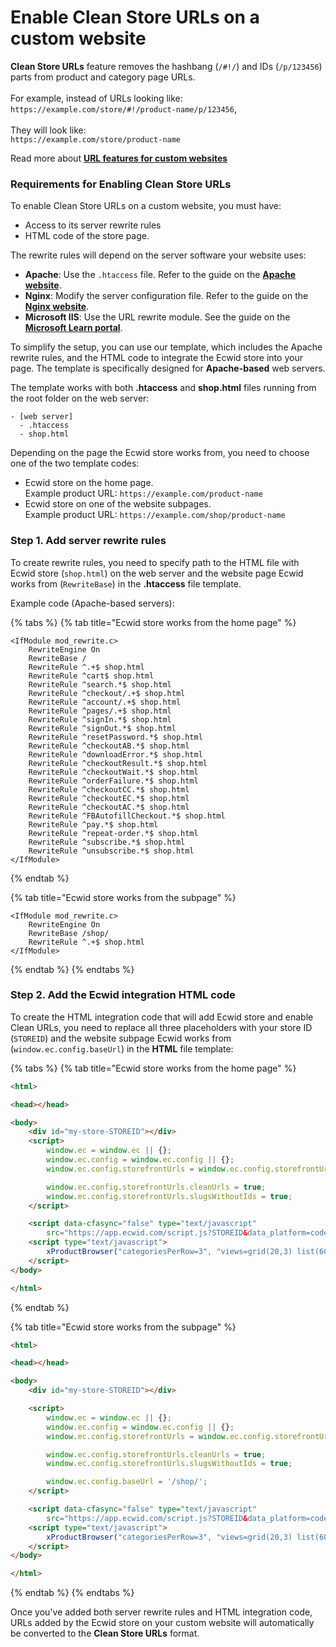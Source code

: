 # Enable Clean Store URLs on a custom website

**Clean Store URLs** feature removes the hashbang (`/#!/`) and IDs (`/p/123456`) parts from product and category page URLs. \
\
For example, instead of URLs looking like: \
`https://example.com/store/#!/product-name/p/123456`,\
\
They will look like: \
`https://example.com/store/product-name`

Read more about [**URL features for custom websites**](./)

### Requirements for Enabling Clean Store URLs

To enable Clean Store URLs on a custom website, you must have:

* Access to its server rewrite rules
* HTML code of the store page.

The rewrite rules will depend on the server software your website uses:

* **Apache**: Use the `.htaccess` file. Refer to the guide on the [**Apache website**](https://httpd.apache.org/docs/2.4/howto/htaccess.html).
* **Nginx**: Modify the server configuration file. Refer to the guide on the [**Nginx website**](https://blog.nginx.org/blog/creating-nginx-rewrite-rules).
* **Microsoft IIS**: Use the URL rewrite module. See the guide on the [**Microsoft Learn portal**](https://learn.microsoft.com/en-us/iis/extensions/url-rewrite-module/creating-rewrite-rules-for-the-url-rewrite-module).

To simplify the setup, you can use our template, which includes the Apache rewrite rules, and the HTML code to integrate the Ecwid store into your page. The template is specifically designed for **Apache-based** web servers.

The template works with both **.htaccess** and **shop.html** files running from the root folder on the web server:

```
- [web server]
  - .htaccess
  - shop.html
```

Depending on the page the Ecwid store works from, you need to choose one of the two template codes:

* Ecwid store on the home page. \
  Example product URL: `https://example.com/product-name`
* Ecwid store on one of the website subpages. \
  Example product URL: `https://example.com/shop/product-name`

### Step 1. Add server rewrite rules

To create rewrite rules, you need to specify path to the HTML file with Ecwid store (`shop.html`) on the web server and the website page Ecwid works from (`RewriteBase`) in the **.htaccess** file template.

Example code (Apache-based servers):

{% tabs %}
{% tab title="Ecwid store works from the home page" %}
```apacheconf
<IfModule mod_rewrite.c>
    RewriteEngine On
    RewriteBase /
    RewriteRule ^.+$ shop.html
    RewriteRule ^cart$ shop.html
    RewriteRule ^search.*$ shop.html
    RewriteRule ^checkout/.+$ shop.html
    RewriteRule ^account/.+$ shop.html
    RewriteRule ^pages/.+$ shop.html
    RewriteRule ^signIn.*$ shop.html
    RewriteRule ^signOut.*$ shop.html
    RewriteRule ^resetPassword.*$ shop.html
    RewriteRule ^checkoutAB.*$ shop.html
    RewriteRule ^downloadError.*$ shop.html
    RewriteRule ^checkoutResult.*$ shop.html
    RewriteRule ^checkoutWait.*$ shop.html
    RewriteRule ^orderFailure.*$ shop.html
    RewriteRule ^checkoutCC.*$ shop.html
    RewriteRule ^checkoutEC.*$ shop.html
    RewriteRule ^checkoutAC.*$ shop.html
    RewriteRule ^FBAutofillCheckout.*$ shop.html
    RewriteRule ^pay.*$ shop.html
    RewriteRule ^repeat-order.*$ shop.html
    RewriteRule ^subscribe.*$ shop.html
    RewriteRule ^unsubscribe.*$ shop.html
</IfModule>
```
{% endtab %}

{% tab title="Ecwid store works from the subpage" %}
```apacheconf
<IfModule mod_rewrite.c>
    RewriteEngine On
    RewriteBase /shop/
    RewriteRule ^.+$ shop.html
</IfModule>
```
{% endtab %}
{% endtabs %}

### Step 2. Add the Ecwid integration HTML code

To create the HTML integration code that will add Ecwid store and enable Clean URLs, you need to replace all three placeholders with your store ID (`STOREID`) and the website subpage Ecwid works from (`window.ec.config.baseUrl`) in the **HTML** file template:

{% tabs %}
{% tab title="Ecwid store works from the home page" %}
```html
<html>

<head></head>

<body>
    <div id="my-store-STOREID"></div>
    <script>
        window.ec = window.ec || {};
        window.ec.config = window.ec.config || {};
        window.ec.config.storefrontUrls = window.ec.config.storefrontUrls || {};

        window.ec.config.storefrontUrls.cleanUrls = true;
        window.ec.config.storefrontUrls.slugsWithoutIds = true;
    </script>

    <script data-cfasync="false" type="text/javascript"
        src="https://app.ecwid.com/script.js?STOREID&data_platform=code" charset="utf-8"></script>
    <script type="text/javascript">
        xProductBrowser("categoriesPerRow=3", "views=grid(20,3) list(60) table(60)", "categoryView=grid", "searchView=list", "id=my-store-STOREID");
    </script>
</body>

</html>
```
{% endtab %}

{% tab title="Ecwid store works from the subpage" %}
```html
<html>

<head></head>

<body>
    <div id="my-store-STOREID"></div>

    <script>
        window.ec = window.ec || {};
        window.ec.config = window.ec.config || {};
        window.ec.config.storefrontUrls = window.ec.config.storefrontUrls || {};

        window.ec.config.storefrontUrls.cleanUrls = true;
        window.ec.config.storefrontUrls.slugsWithoutIds = true;

        window.ec.config.baseUrl = '/shop/';
    </script>

    <script data-cfasync="false" type="text/javascript"
        src="https://app.ecwid.com/script.js?STOREID&data_platform=code" charset="utf-8"></script>
    <script type="text/javascript">
        xProductBrowser("categoriesPerRow=3", "views=grid(20,3) list(60) table(60)", "categoryView=grid", "searchView=list", "id=my-store-STOREID");
    </script>
</body>

</html>
```
{% endtab %}
{% endtabs %}

Once you've added both server rewrite rules and HTML integration code, URLs added by the Ecwid store on your custom website will automatically be converted to the **Clean Store URLs** format.
